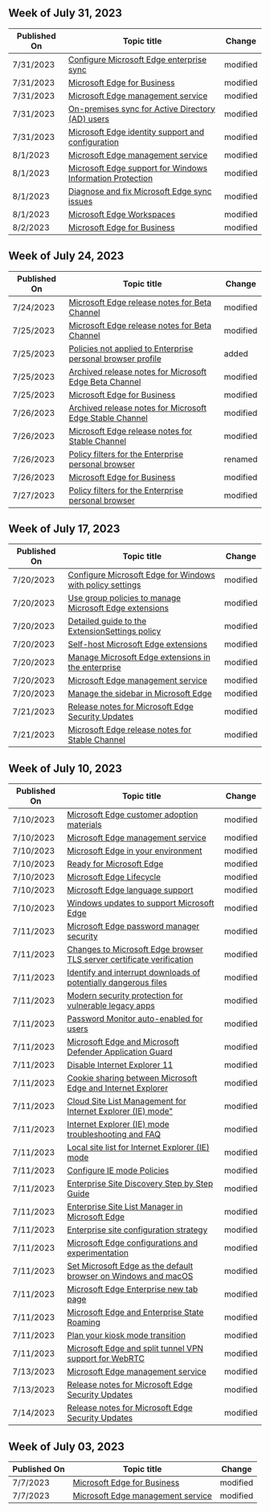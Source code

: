 <!-- This file is generated automatically each week. Changes made to this file will be overwritten.-->



## Week of July 31, 2023


| Published On |Topic title | Change |
|------|------------|--------|
| 7/31/2023 | [Configure Microsoft Edge enterprise sync](/DeployEdge/microsoft-edge-enterprise-sync) | modified |
| 7/31/2023 | [Microsoft Edge for Business](/DeployEdge/microsoft-edge-for-business) | modified |
| 7/31/2023 | [Microsoft Edge management service](/DeployEdge/microsoft-edge-management-service) | modified |
| 7/31/2023 | [On-premises sync for Active Directory (AD) users](/DeployEdge/microsoft-edge-on-premises-sync) | modified |
| 7/31/2023 | [Microsoft Edge identity support and configuration](/DeployEdge/microsoft-edge-security-identity) | modified |
| 8/1/2023 | [Microsoft Edge management service](/DeployEdge/microsoft-edge-management-service) | modified |
| 8/1/2023 | [Microsoft Edge support for Windows Information Protection](/DeployEdge/microsoft-edge-security-windows-information-protection) | modified |
| 8/1/2023 | [Diagnose and fix Microsoft Edge sync issues](/DeployEdge/microsoft-edge-troubleshoot-enterprise-sync) | modified |
| 8/1/2023 | [Microsoft Edge Workspaces](/DeployEdge/microsoft-edge-workspaces) | modified |
| 8/2/2023 | [Microsoft Edge for Business](/DeployEdge/microsoft-edge-for-business) | modified |


## Week of July 24, 2023


| Published On |Topic title | Change |
|------|------------|--------|
| 7/24/2023 | [Microsoft Edge release notes for Beta Channel](/DeployEdge/microsoft-edge-relnote-beta-channel) | modified |
| 7/25/2023 | [Microsoft Edge release notes for Beta Channel](/DeployEdge/microsoft-edge-relnote-beta-channel) | modified |
| 7/25/2023 | [Policies not applied to Enterprise personal browser profile](/DeployEdge/microsoft-edge-personal-browser-excluded-policies) | added |
| 7/25/2023 | [Archived release notes for Microsoft Edge Beta Channel](/DeployEdge/microsoft-edge-relnote-archive-beta-channel) | modified |
| 7/25/2023 | [Microsoft Edge for Business](/DeployEdge/microsoft-edge-for-business) | modified |
| 7/26/2023 | [Archived release notes for Microsoft Edge Stable Channel](/DeployEdge/microsoft-edge-relnote-archive-stable-channel) | modified |
| 7/26/2023 | [Microsoft Edge release notes for Stable Channel](/DeployEdge/microsoft-edge-relnote-stable-channel) | modified |
| 7/26/2023 | [Policy filters for the Enterprise personal browser](/DeployEdge/edge-learnmore-personal-browser-policies) | renamed |
| 7/26/2023 | [Microsoft Edge for Business](/DeployEdge/microsoft-edge-for-business) | modified |
| 7/27/2023 | [Policy filters for the Enterprise personal browser](/DeployEdge/edge-learnmore-personal-browser-policies) | modified |


## Week of July 17, 2023


| Published On |Topic title | Change |
|------|------------|--------|
| 7/20/2023 | [Configure Microsoft Edge for Windows with policy settings](/DeployEdge/configure-microsoft-edge) | modified |
| 7/20/2023 | [Use group policies to manage Microsoft Edge extensions](/DeployEdge/microsoft-edge-manage-extensions-policies) | modified |
| 7/20/2023 | [Detailed guide to the ExtensionSettings policy](/DeployEdge/microsoft-edge-manage-extensions-ref-guide) | modified |
| 7/20/2023 | [Self-host Microsoft Edge extensions](/DeployEdge/microsoft-edge-manage-extensions-webstore) | modified |
| 7/20/2023 | [Manage Microsoft Edge extensions in the enterprise](/DeployEdge/microsoft-edge-manage-extensions) | modified |
| 7/20/2023 | [Microsoft Edge management service](/DeployEdge/microsoft-edge-management-service) | modified |
| 7/20/2023 | [Manage the sidebar in Microsoft Edge](/DeployEdge/microsoft-edge-sidebar) | modified |
| 7/21/2023 | [Release notes for Microsoft Edge Security Updates](/DeployEdge/microsoft-edge-relnotes-security) | modified |
| 7/21/2023 | [Microsoft Edge release notes for Stable Channel](/DeployEdge/microsoft-edge-relnote-stable-channel) | modified |


## Week of July 10, 2023


| Published On |Topic title | Change |
|------|------------|--------|
| 7/10/2023 | [Microsoft Edge customer adoption materials](/DeployEdge/microsoft-edge-customer-adoption-kit) | modified |
| 7/10/2023 | [Microsoft Edge management service](/DeployEdge/microsoft-edge-management-service) | modified |
| 7/10/2023 | [Microsoft Edge in your environment](/DeployEdge/deploy-edge-prepare-to-deploy) | modified |
| 7/10/2023 | [Ready for Microsoft Edge](/DeployEdge/deploy-edge-ready-for-edge) | modified |
| 7/10/2023 | [Microsoft Edge Lifecycle](/DeployEdge/microsoft-edge-support-lifecycle) | modified |
| 7/10/2023 | [Microsoft Edge language support](/DeployEdge/microsoft-edge-supported-languages) | modified |
| 7/10/2023 | [Windows updates to support Microsoft Edge](/DeployEdge/microsoft-edge-sysupdate-windows-updates) | modified |
| 7/11/2023 | [Microsoft Edge password manager security](/DeployEdge/microsoft-edge-security-password-manager-security) | modified |
| 7/11/2023 | [Changes to Microsoft Edge browser TLS server certificate verification](/DeployEdge/microsoft-edge-security-cert-verification) | modified |
| 7/11/2023 | [Identify and interrupt downloads of potentially dangerous files](/DeployEdge/microsoft-edge-security-downloads-interruptions) | modified |
| 7/11/2023 | [Modern security protection for vulnerable legacy apps](/DeployEdge/microsoft-edge-security-iemode-safer-than-ie) | modified |
| 7/11/2023 | [Password Monitor auto-enabled for users](/DeployEdge/microsoft-edge-security-password-monitor) | modified |
| 7/11/2023 | [Microsoft Edge and Microsoft Defender Application Guard](/DeployEdge/microsoft-edge-security-windows-defender-application-guard) | modified |
| 7/11/2023 | [Disable Internet Explorer 11](/DeployEdge/edge-ie-disable-ie11) | modified |
| 7/11/2023 | [Cookie sharing between Microsoft Edge and Internet Explorer](/DeployEdge/edge-ie-mode-add-guidance-cookieshare) | modified |
| 7/11/2023 | [Cloud Site List Management for Internet Explorer (IE) mode"](/DeployEdge/edge-ie-mode-cloud-site-list-mgmt) | modified |
| 7/11/2023 | [Internet Explorer (IE) mode troubleshooting and FAQ](/DeployEdge/edge-ie-mode-faq) | modified |
| 7/11/2023 | [Local site list for Internet Explorer (IE) mode](/DeployEdge/edge-ie-mode-local-site-list) | modified |
| 7/11/2023 | [Configure IE mode Policies](/DeployEdge/edge-ie-mode-policies) | modified |
| 7/11/2023 | [Enterprise Site Discovery Step by Step Guide](/DeployEdge/edge-ie-mode-site-discovery) | modified |
| 7/11/2023 | [Enterprise Site List Manager in Microsoft Edge ](/DeployEdge/edge-ie-mode-site-list-manager) | modified |
| 7/11/2023 | [Enterprise site configuration strategy](/DeployEdge/edge-ie-mode-sitelist) | modified |
| 7/11/2023 | [Microsoft Edge configurations and experimentation](/DeployEdge/edge-configuration-and-experiments) | modified |
| 7/11/2023 | [Set Microsoft Edge as the default browser on Windows and macOS](/DeployEdge/edge-default-browser) | modified |
| 7/11/2023 | [Microsoft Edge Enterprise new tab page](/DeployEdge/microsoft-edge-enterprise-ntp) | modified |
| 7/11/2023 | [Microsoft Edge and Enterprise State Roaming](/DeployEdge/microsoft-edge-enterprise-state-roaming) | modified |
| 7/11/2023 | [Plan your kiosk mode transition](/DeployEdge/microsoft-edge-kiosk-mode-transition-plan) | modified |
| 7/11/2023 | [Microsoft Edge and split tunnel VPN support for WebRTC](/DeployEdge/microsoft-edge-vpn-split-tunneling) | modified |
| 7/13/2023 | [Microsoft Edge management service](/DeployEdge/microsoft-edge-management-service) | modified |
| 7/13/2023 | [Release notes for Microsoft Edge Security Updates](/DeployEdge/microsoft-edge-relnotes-security) | modified |
| 7/14/2023 | [Release notes for Microsoft Edge Security Updates](/DeployEdge/microsoft-edge-relnotes-security) | modified |


## Week of July 03, 2023


| Published On |Topic title | Change |
|------|------------|--------|
| 7/7/2023 | [Microsoft Edge for Business](/DeployEdge/microsoft-edge-for-business) | modified |
| 7/7/2023 | [Microsoft Edge management service](/DeployEdge/microsoft-edge-management-service) | modified |
